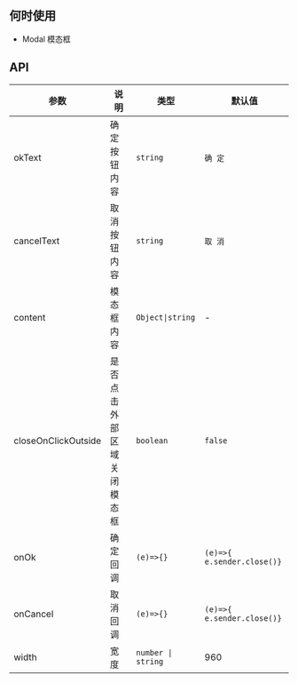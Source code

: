 ## 何时使用

- Modal 模态框

## API

| 参数 | 说明 | 类型 | 默认值 |
| --- | --- | --- | --- |
| okText | 确定按钮内容 | `string` | `确 定` |
| cancelText | 取消按钮内容 | `string` | `取 消` |
| content | 模态框内容 | `Object\|string` | - |
| closeOnClickOutside | 是否点击外部区域关闭模态框 | `boolean` | `false` |
| onOk | 确定回调 | `(e)=>{}` | `(e)=>{ e.sender.close()}` |
| onCancel | 取消回调 | `(e)=>{}` | `(e)=>{ e.sender.close()}` |
| width | 宽度 | `number \| string` | 960 |
